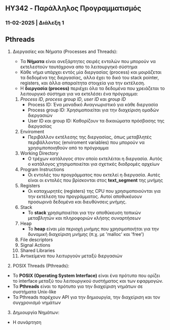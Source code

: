 ## HY342 - Παράλληλος Προγραμματισμός
### 11-02-2025 | Διάλεξη 1

## Pthreads
1. Διεργασίες και Νήματα (Processes and Threads):
    - Τα **Νήματα** είναι ανεξάρτητες σειρές εντολών που μπορούν να εκτελεστούν ταυτόχρονα 
απο το λειτουργηκό σύστημα
    - Κάθε νήμα υπάρχει εντός μία διεργασίας (process) και μοιράζεται τα δεδομένα της 
διεργασίας, αλλα έχει το δικό του stack pointer, registers, και άλλα απαραίτητα 
στοιχεία για την εκτέλεση.
    - Η **διεργασία (process)** περιέχει όλα τα δεδομένα που χρειάζεται το λειτουργικό σύστημα για 
να εκτελέσει ένα πρόγραμμα:
    1. *Process ID*, *process group ID*, *user ID* και *group ID*
        - Process ID: Ένα μοναδικό Αναγνωριστικό για κάθε διεργασία
        - Process group ID: Χρησιμοποιείται για την διαχείριση ομαδών διεργασιών
        - User ID και group ID: Καθορίζουν τα δικαιώματα πρόσβασης της διεργασίας
    2. Enviroment
        - Περιβάλλον εκτέλεσης της διεργασίας, όπως μεταβλητές περιβάλλοντος (enviroment variables) που 
μπορούν να 
χρησιμποποιηθούν από το πρόγραμμα
    3. Working Directory
        - Ο τρέχων κατάλογος στον οποίο εκτελέιται η διεργασία. Αυτός ο κατάλογος χτησιμοποιείται για 
σχετικές 
διαδρομές αρχείων
    4. Program Instructions
        - Οι εντολές του προγράμματος που εκτελεί η διεργασία. Αυτές είναι οι εντολές που βρίσκονται στος 
**text_segment** της μνήμης
    5. Registers
        - Οι καταχωρητές (registers) της CPU που χρησιμοποιούνται για την εκτέλεση του προγράμματος. Αυτοί 
αποθυκέυουν προσωρινά δεδομένα και διευθύνσεις μνήμης.
    6. Stack
        - Το **stack** χρησιμποιείται για την αποθύκευση τοπικών μεταβλητών και πληροφοριών κλήσης 
συναρτήσεων
    7. Heap
        - Το **heap** είναι μία περιοχή μνήμης που χρησιμοποιήται για την δυναμική διαχείριση μνήμης (π.χ. με
'malloc' και 'free')
    8. File descriptors
    9. Signal Actions
    10. Shared Libraries
    11. Αντικείμενα που λειτυργούν μεταξύ διεργασιών

2. POSIX Threads (Pthreads):
- Το **POSIX (Operating System Interface)** είναι ένα πρότυπο που ορίζει το interface 
μεταξύ του λειτουργικού συστήματος και των εφαρμογών.
- Τα **Pthreads** είναι το πρότυπο για την διαχείριση νημάτων σε συστήματα Unix-like
- Τα Pthreads παρέχουν API για την δημιουργία, την διαχείριση και τον συγχρονισμό 
νημάτων

3. Δημιουργία Νημάτων:
- Η συνάρτηση 
